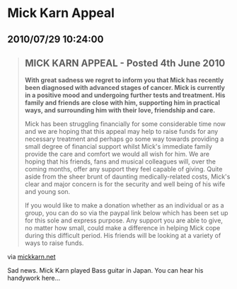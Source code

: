 # Mick Karn Appeal
## 2010/07/29 10:24:00 

<div class="posterous_bookmarklet_entry">
<blockquote class="posterous_long_quote">
<h2><strong>MICK KARN  APPEAL - Posted 4th June 2010</strong></h2>
<p><strong>With great sadness we regret to inform you that Mick  has recently been diagnosed with advanced stages of cancer. Mick  is currently in a positive mood and undergoing further tests and  treatment. His family and friends are close with him, supporting  him in practical ways, and surrounding him with their love, friendship  and care.</strong></p>
<p>Mick has been struggling financially for some considerable time  now and we are hoping that this appeal may help to raise funds  for any necessary treatment and perhaps go some way towards providing  a small degree of financial support whilst Mick's immediate family  provide the care and comfort we would all wish for him. We are  hoping that his friends, fans and musical colleagues will, over  the coming months, offer any support they feel capable of giving.  Quite aside from the sheer brunt of daunting medically-related  costs, Mick's clear and major concern is for the security and  well being of his wife and young son.</p>
<p>If you would like to make a donation whether as an individual  or as a group, you can do so via the paypal link below which has  been set up for this sole and express purpose. Any support you  are able to give, no matter how small, could make a difference  in helping Mick cope during this difficult period. His friends  will be looking at a variety of ways to raise funds.</p>
</blockquote>
<div class="posterous_quote_citation">via <a href="http://mickkarn.net/">mickkarn.net</a>
</div>
<p>Sad news. Mick Karn played Bass guitar in Japan. You can hear his handywork here...</p>
</div>
<p>
<object height="385" width="480">
<param name="movie" value="http://www.youtube.com/v/EQx4aesE63E&amp;hl=en_US&amp;fs=1" />
<param name="allowFullScreen" value="true" />
<param name="allowscriptaccess" value="always" />
<embed src="http://www.youtube.com/v/EQx4aesE63E&amp;hl=en_US&amp;fs=1" type="application/x-shockwave-flash" height="385" width="480"></embed>
</object>
</p>
